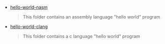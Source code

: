 - [hello-world-nasm](./hello-world-nasm/Readme.md)

    > This folder contains an assembly language "hello world" program

- [hello-world-clang](./hello-world-clang/Readme.md)

    >This folder contains a c language "hello world" program
